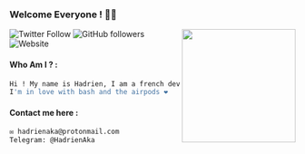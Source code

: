 ### Welcome Everyone ! 👋🏻
<img align='right' src="https://media.giphy.com/media/M9gbBd9nbDrOTu1Mqx/giphy.gif" width="200">

![Twitter Follow](https://img.shields.io/twitter/follow/hadrienaka?label=%40HadrienAka&logo=twitter&logoColor=ffffff&style=for-the-badge)
![GitHub followers](https://img.shields.io/github/followers/hadrienaka?color=9F9F9F&label=%40HadrienAka&logo=github&style=for-the-badge)
![Website](https://img.shields.io/website?color=9F9F9F&label=Hadrienaka.fr&logo=brave&logoColor=ffffff&style=for-the-badge&up_message=SEE&url=https%3A%2F%2Fhadrienaka.fr)
#### Who Am I ? : 

```bash
Hi ! My name is Hadrien, I am a french developer and student in infosec 😁
I'm in love with bash and the airpods ❤️
```

#### Contact me here : 
```bash
✉️ hadrienaka@protonmail.com
Telegram: @HadrienAka
```



